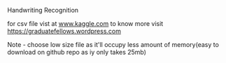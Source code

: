 Handwriting Recognition

for csv file vist at www.kaggle.com to know more visit https://graduatefellows.wordpress.com

Note - choose low size file as it'll occupy less amount of memory(easy to download on github repo as iy only takes 25mb)
